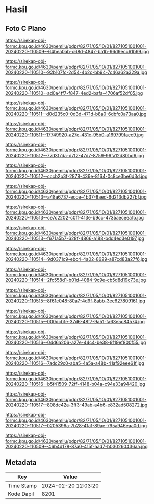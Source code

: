 # Hasil

## Foto C Plano

https://sirekap-obj-formc.kpu.go.id/4630/pemilu/pdpr/82/71/05/10/01/8271051001001-20240220-110509--64bea0ab-c68d-4847-ba1b-96d9ecc61b99.jpg

https://sirekap-obj-formc.kpu.go.id/4630/pemilu/pdpr/82/71/05/10/01/8271051001001-20240220-110510--92b107fc-2d54-4b2c-bb94-7c46a62a329a.jpg

https://sirekap-obj-formc.kpu.go.id/4630/pemilu/pdpr/82/71/05/10/01/8271051001001-20240220-110510--ad0a4ff7-f847-4ed2-bafa-4706af52df05.jpg

https://sirekap-obj-formc.kpu.go.id/4630/pemilu/pdpr/82/71/05/10/01/8271051001001-20240220-110511--d0d235c0-0d3d-471d-b8a0-6dbfc0a73aa0.jpg

https://sirekap-obj-formc.kpu.go.id/4630/pemilu/pdpr/82/71/05/10/01/8271051001001-20240220-110511--17749920-a27e-431c-95b0-a169799faec9.jpg

https://sirekap-obj-formc.kpu.go.id/4630/pemilu/pdpr/82/71/05/10/01/8271051001001-20240220-110512--77d3f7da-d7f2-47d7-8759-96fa12d80bd6.jpg

https://sirekap-obj-formc.kpu.go.id/4630/pemilu/pdpr/82/71/05/10/01/8271051001001-20240220-110512--cccb2b3f-2878-436e-8164-0c8ce3be6d3d.jpg

https://sirekap-obj-formc.kpu.go.id/4630/pemilu/pdpr/82/71/05/10/01/8271051001001-20240220-110513--a48a6737-ecce-4b37-8aed-6d213db227bf.jpg

https://sirekap-obj-formc.kpu.go.id/4630/pemilu/pdpr/82/71/05/10/01/8271051001001-20240220-110513--ce7c2202-c0ff-413e-b9cc-4735aeceea1b.jpg

https://sirekap-obj-formc.kpu.go.id/4630/pemilu/pdpr/82/71/05/10/01/8271051001001-20240220-110513--f671a5b7-628f-4866-a188-bdd4ed3e0197.jpg

https://sirekap-obj-formc.kpu.go.id/4630/pemilu/pdpr/82/71/05/10/01/8271051001001-20240220-110514--9d0371c9-ebc4-4a02-8629-a87cd83a27f6.jpg

https://sirekap-obj-formc.kpu.go.id/4630/pemilu/pdpr/82/71/05/10/01/8271051001001-20240220-110514--2fc558d1-b01d-4084-9c9e-cb5d8d19c73e.jpg

https://sirekap-obj-formc.kpu.go.id/4630/pemilu/pdpr/82/71/05/10/01/8271051001001-20240220-110515--8f61e048-80a7-4d9f-8abb-3ee627809161.jpg

https://sirekap-obj-formc.kpu.go.id/4630/pemilu/pdpr/82/71/05/10/01/8271051001001-20240220-110515--000dcb1e-37d6-48f7-9a51-fa63e5c84574.jpg

https://sirekap-obj-formc.kpu.go.id/4630/pemilu/pdpr/82/71/05/10/01/8271051001001-20240220-110516--04d6a206-a27e-44c4-be38-9f19ef800f55.jpg

https://sirekap-obj-formc.kpu.go.id/4630/pemilu/pdpr/82/71/05/10/01/8271051001001-20240220-110516--7adc29c0-aba5-4a5a-a48b-41af92eee61f.jpg

https://sirekap-obj-formc.kpu.go.id/4630/pemilu/pdpr/82/71/05/10/01/8271051001001-20240220-110516--b5f41509-72ff-4148-b04a-c94e33a94420.jpg

https://sirekap-obj-formc.kpu.go.id/4630/pemilu/pdpr/82/71/05/10/01/8271051001001-20240220-110517--808dc42a-3ff3-49ab-a4b6-e832ad508272.jpg

https://sirekap-obj-formc.kpu.go.id/4630/pemilu/pdpr/82/71/05/10/01/8271051001001-20240220-110517--0205396a-7b28-41a1-89ae-795a946eaa0d.jpg

https://sirekap-obj-formc.kpu.go.id/4630/pemilu/pdpr/82/71/05/10/01/8271051001001-20240220-110509--46b4d178-87a0-415f-aad7-b030260436aa.jpg


## Metadata

| Key        | Value               |
| ---------- | ------------------- |
| Time Stamp | 2024-02-20 12:03:20 |
| Kode Dapil | 8201                |



